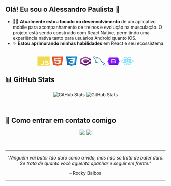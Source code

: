 ## Olá! Eu sou o Alessandro Paulista 👋

-  🧑‍💻 **Atualmente estou focado no desenvolvimento** de um aplicativo mobile para acompanhamento de treinos e evolução na musculação. O projeto está sendo construído com React Native, permitindo uma experiência nativa tanto para usuários Android quanto iOS. <br>
-  ✨ **Estou aprimorando minhas habilidades** em React e seu ecossistema.

<div style="display: inline_block " align="center"><br>
  <img align="center" alt="Alee-Js" height="30" width="40" src="https://raw.githubusercontent.com/devicons/devicon/master/icons/javascript/javascript-plain.svg">
  <img align="center" alt="Alee-HTML" height="30" width="40" src="https://raw.githubusercontent.com/devicons/devicon/master/icons/html5/html5-original.svg">
  <img align="center" alt="Alee-CSS" height="30" width="40" src="https://raw.githubusercontent.com/devicons/devicon/master/icons/css3/css3-original.svg">
  <img align="center" alt="Alee-Csharp" height="30" width="40" src="https://raw.githubusercontent.com/devicons/devicon/master/icons/csharp/csharp-original.svg">
  <img align="center" alt="Alee-Mysql" height="30" width="40" src="https://raw.githubusercontent.com/devicons/devicon/master/icons/mysql/mysql-original.svg">
  <img align="center" alt="Alee-Bootstrap" height="30" width="40" src="https://raw.githubusercontent.com/devicons/devicon/master/icons/bootstrap/bootstrap-original.svg">
  <img align="center" alt="Alee-React" height="30" width="40" src="https://raw.githubusercontent.com/devicons/devicon/master/icons/react/react-original.svg">

</div>

## 📊 GitHub Stats
<div align="center">  
  
![GitHub Stats](https://github-readme-stats.vercel.app/api?username=AlessandroPFreitas&show_icons=true&count_private=true&hide=prs&hide_title=false&line_height=25&theme=radical)
<img  
      alt="GitHub Stats" 
      height="170" 
      src="https://github-readme-stats.vercel.app/api/top-langs/?username=AlessandroPFreitas&theme=tokyonight&layout=compact&custom_title=Tecnologias&langs_count=9" 
  />
</div>


<br>

## 🔗 Como entrar em contato comigo 
<div align="center">
  
  <a href="mailto:alessandropf2000@gmail.com"><img src="https://img.shields.io/badge/-Gmail-%23333?style=for-the-badge&logo=gmail&logoColor=white" target="_blank"></a>
  <a href="https://www.linkedin.com/in/alessandro-paulista-freitas-56768932b" target="_blank"><img src="https://img.shields.io/badge/-LinkedIn-%230077B5?style=for-the-badge&logo=linkedin&logoColor=white" target="_blank"></a>

</div>

<br>

----
<div align="center">
    <em>"Ninguém vai bater tão duro como a vida, mas não se trata de bater duro. Se trata de quanto você aguenta apanhar e seguir em frente."</em> 
  <p>– Rocky Balboa</p>
</div>

----
